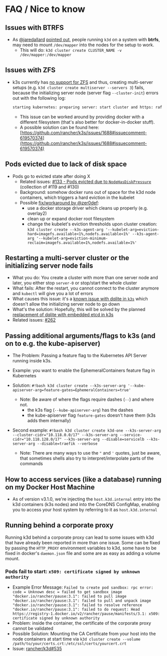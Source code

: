 # FAQ / Nice to know

## Issues with BTRFS

- As [@jaredallard](https://github.com/jaredallard) [pointed out](https://github.com/rancher/k3d/pull/48), people running `k3d` on a system with **btrfs**, may need to mount `/dev/mapper` into the nodes for the setup to work.
  - This will do: `k3d cluster create CLUSTER_NAME -v /dev/mapper:/dev/mapper`

## Issues with ZFS

- k3s currently has [no support for ZFS](ttps://github.com/rancher/k3s/issues/66) and thus, creating multi-server setups (e.g. `k3d cluster create multiserver --servers 3`) fails, because the initializing server node (server flag `--cluster-init`) errors out with the following log:

  ```bash
  starting kubernetes: preparing server: start cluster and https: raft_init(): io: create I/O capabilities probe file: posix_allocate: operation not supported on socket
  ```

  - This issue can be worked around by providing docker with a different filesystem (that's also better for docker-in-docker stuff).
  - A possible solution can be found here: [https://github.com/rancher/k3s/issues/1688#issuecomment-619570374](https://github.com/rancher/k3s/issues/1688#issuecomment-619570374)

## Pods evicted due to lack of disk space

- Pods go to evicted state after doing X
  - Related issues: [#133 - Pods evicted due to `NodeHasDiskPressure`](https://github.com/rancher/k3d/issues/133) (collection of #119 and #130)
  - Background: somehow docker runs out of space for the k3d node containers, which triggers a hard eviction in the kubelet
  - Possible [fix/workaround by @zer0def](https://github.com/rancher/k3d/issues/133#issuecomment-549065666):
    - use a docker storage driver which cleans up properly (e.g. overlay2)
    - clean up or expand docker root filesystem
    - change the kubelet's eviction thresholds upon cluster creation: `k3d cluster create --k3s-agent-arg '--kubelet-arg=eviction-hard=imagefs.available<1%,nodefs.available<1%' --k3s-agent-arg '--kubelet-arg=eviction-minimum-reclaim=imagefs.available=1%,nodefs.available=1%'`

## Restarting a multi-server cluster or the initializing server node fails

- What you do: You create a cluster with more than one server node and later, you either stop `server-0` or stop/start the whole cluster
- What fails: After the restart, you cannot connect to the cluster anymore and `kubectl` will give you a lot of errors
- What causes this issue: it's a [known issue with dqlite in `k3s`](https://github.com/rancher/k3s/issues/1391) which doesn't allow the initializing server node to go down
- What's the solution: Hopefully, this will be solved by the planned [replacement of dqlite with embedded etcd in k3s](https://github.com/rancher/k3s/pull/1770)
- Related issues: [#262](https://github.com/rancher/k3d/issues/262)

## Passing additional arguments/flags to k3s (and on to e.g. the kube-apiserver)

- The Problem: Passing a feature flag to the Kubernetes API Server running inside k3s.
- Example: you want to enable the EphemeralContainers feature flag in Kubernetes
- Solution: `#!bash k3d cluster create --k3s-server-arg '--kube-apiserver-arg=feature-gates=EphemeralContainers=true'`
  - Note: Be aware of where the flags require dashes (`--`) and where not.
    - the k3s flag (`--kube-apiserver-arg`) has the dashes
    - the kube-apiserver flag `feature-gates` doesn't have them (k3s adds them internally)

- Second example: `#!bash k3d cluster create k3d-one --k3s-server-arg --cluster-cidr="10.118.0.0/17" --k3s-server-arg --service-cidr="10.118.128.0/17" --k3s-server-arg --disable=servicelb --k3s-server-arg --disable=traefik --verbose`
  - Note: There are many ways to use the `"` and `'` quotes, just be aware, that sometimes shells also try to interpret/interpolate parts of the commands

## How to access services (like a database) running on my Docker Host Machine

- As of version v3.1.0, we're injecting the `host.k3d.internal` entry into the k3d containers (k3s nodes) and into the CoreDNS ConfigMap, enabling you to access your host system by referring to it as `host.k3d.internal`

## Running behind a corporate proxy

Running k3d behind a corporate proxy can lead to some issues with k3d that have already been reported in more than one issue.
Some can be fixed by passing the `HTTP_PROXY` environment variables to k3d, some have to be fixed in docker's `daemon.json` file and some are as easy as adding a volume mount.

### Pods fail to start: `x509: certificate signed by unknown authority`

- Example Error Message: `Failed to create pod sandbox: rpc error: code = Unknown desc = failed to get sandbox image "docker.io/rancher/pause:3.1": failed to pull image "docker.io/rancher/pause:3.1": failed to pull and unpack image "docker.io/rancher/pause:3.1": failed to resolve reference "docker.io/rancher/pause:3.1": failed to do request: Head https://registry-1.docker.io/v2/rancher/pause/manifests/3.1: x509: certificate signed by unknown authority`
- Problem: inside the container, the certificate of the corporate proxy cannot be validated
- Possible Solution: Mounting the CA Certificate from your host into the node containers at start time via `k3d cluster create --volume /path/to/your/certs.crt:/etc/ssl/certs/yourcert.crt`
- Issue: [rancher/k3d#535](https://github.com/rancher/k3d/discussions/535#discussioncomment-474982)
